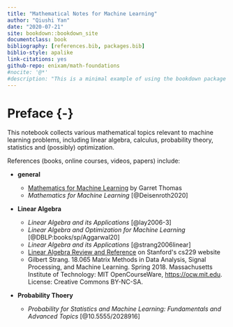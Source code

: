 ```yaml
--- 
title: "Mathematical Notes for Machine Learning"
author: "Qiushi Yan"
date: "2020-07-21"
site: bookdown::bookdown_site
documentclass: book
bibliography: [references.bib, packages.bib]
biblio-style: apalike
link-citations: yes
github-repo: enixam/math-foundations
#nocite: '@*'
#description: "This is a minimal example of using the bookdown package to write a book. The output format for this example is bookdown::gitbook."
---
```


# Preface {-}  

This notebook collects various mathematical topics relevant to machine learning problems, including linear algebra, calculus, probability theory, statistics and (possibly) optimization. 

References (books, online courses, videos, papers) include:  

- **general**
  - [Mathematics for Machine Learning](http://gwthomas.github.io/docs/math4ml.pdf) by Garret Thomas
  - *Mathematics for Machine Learning* [@Deisenroth2020]
  
- **Linear Algebra**
  - *Linear Algebra and its Applications* [@lay2006-3]  
  - *Linear Algebra and Optimization for Machine Learning* [@DBLP:books/sp/Aggarwal20]
  - *Linear Algebra and its Applications* [@strang2006linear]  
  - [Linear Algebra Review and Reference](http://cs229.stanford.edu/section/cs229-linalg.pdf) on Stanford's cs229 website   
  - Gilbert Strang. 18.065 Matrix Methods in Data Analysis, Signal Processing, and Machine Learning. Spring 2018. Massachusetts Institute of Technology: MIT OpenCourseWare, https://ocw.mit.edu. License: Creative Commons BY-NC-SA.
  
- **Probability Thoery**  
  - *Probability for Statistics and Machine Learning: Fundamentals and Advanced   Topics* [@10.5555/2028916]


